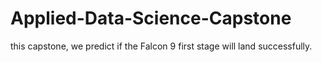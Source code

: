 # Applied-Data-Science-Capstone
 this capstone, we predict if the Falcon 9 first stage will land successfully. 

